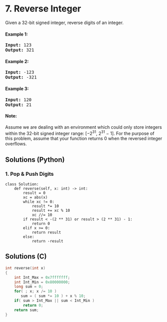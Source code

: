 # 7. Reverse Integer
Given a 32-bit signed integer, reverse digits of an integer.

#### Example 1:
<pre>
<strong>Input:</strong> 123
<strong>Output:</strong> 321
</pre>

#### Example 2:
<pre>
<strong>Input:</strong> -123
<strong>Output:</strong> -321
</pre>

#### Example 3:
<pre>
<strong>Input:</strong> 120
<strong>Output:</strong> 21
</pre>

#### Note:
Assume we are dealing with an environment which could only store integers within the 32-bit signed integer range: [−2<sup>31</sup>, 2<sup>31</sup> − 1]. For the purpose of this problem, assume that your function returns 0 when the reversed integer overflows.

## Solutions (Python)

### 1. Pop & Push Digits
```Python3
class Solution:
    def reverse(self, x: int) -> int:
        result = 0
        xc = abs(x)
        while xc != 0:
            result *= 10
            result += xc % 10
            xc //= 10
        if result < -(2 ** 31) or result > (2 ** 31) - 1:
            return 0
        elif x >= 0:
            return result
        else:
            return -result
```

## Solutions (C)

```C
int reverse(int x)
{
    int Int_Max = 0x7fffffff;
    int Int_Min = 0x80000000;
    long sum = 0;  
    for( ; x; x /= 10 )
       sum = ( sum *= 10 ) + x % 10; 
    if( sum > Int_Max || sum < Int_Min )
        return 0;
    return sum;
}

